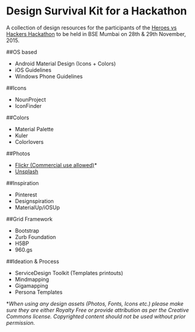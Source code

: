 # Design Survival Kit for a Hackathon

A collection of design resources for the participants of the [Heroes vs Hackers Hackathon](http://heroesvshackers.com/) to be held in BSE Mumbai on 28th & 29th November, 2015.

##OS based
* Android Material Design (Icons + Colors)
* iOS Guidelines
* Windows Phone Guidelines

##Icons
* NounProject
* IconFinder

##Colors
* Material Palette
* Kuler
* Colorlovers

##Photos
* [Flickr (Commercial use allowed)](https://www.flickr.com/search/?text=&license=4%2C5%2C6%2C9%2C10)*
* [Unsplash](https://unsplash.com/)

##Inspiration
* Pinterest
* Designspiration
* MaterialUp/iOSUp

##Grid Framework
* Bootstrap
* Zurb Foundation
* H5BP
* 960.gs

##Ideation & Process
* ServiceDesign Toolkit (Templates printouts)
* Mindmapping
* Gigamapping
* Persona Templates



*_When using any design assets (Photos, Fonts, Icons etc.) please make sure they are either Royalty Free or provide attribution as per the Creative Commons license. Copyrighted content should not be used without prior permission._
